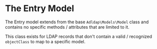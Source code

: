 # The Entry Model

The Entry model extends from the base `Adldap\Models\Model` class and contains
no specific methods / attributes that are limited to it.

This class exists for LDAP records that don't contain a valid / recognized `objectClass` to map to a specific model.
